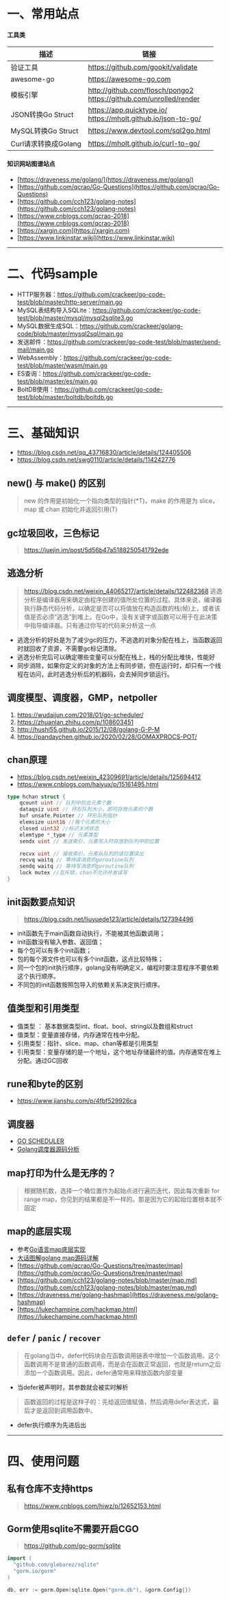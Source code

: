 
# 一、常用站点

#### 工具类

| 描述 | 链接 |
| ----| ---- |
|验证工具 | https://github.com/gookit/validate|
|awesome-go | https://awesome-go.com|
|模板引擎|  http://github.com/flosch/pongo2 <br> https://github.com/unrolled/render|
|JSON转换Go Struct | https://app.quicktype.io/ <br>https://mholt.github.io/json-to-go/ |
|MySQL转换Go Struct | https://www.devtool.com/sql2go.html |
|Curl请求转换成Golang | https://mholt.github.io/curl-to-go/ |

#### 知识网站图谱站点

* [https://draveness.me/golang/](https://draveness.me/golang/)
* [https://github.com/qcrao/Go-Questions](https://github.com/qcrao/Go-Questions)
* [https://github.com/cch123/golang-notes](https://github.com/cch123/golang-notes)
* [https://www.cnblogs.com/qcrao-2018](https://www.cnblogs.com/qcrao-2018)
* [https://xargin.com](https://xargin.com)
* [https://www.linkinstar.wiki](https://www.linkinstar.wiki)

----

# 二、代码sample

* HTTP服务器：https://github.com/crackeer/go-code-test/blob/master/http-server/main.go
* MySQL表结构导入SQLite：https://github.com/crackeer/go-code-test/blob/master/mysql/mysql2sqlite3.go
* MySQL数据生成SQL：https://github.com/crackeer/golang-code/blob/master/mysql2sql/main.go
* 发送邮件：https://github.com/crackeer/go-code-test/blob/master/send-mail/main.go
* WebAssembly：https://github.com/crackeer/go-code-test/blob/master/wasm/main.go
* ES查询：https://github.com/crackeer/go-code-test/blob/master/es/main.go
* BoltDB使用：https://github.com/crackeer/go-code-test/blob/master/boltdb/boltdb.go



----

# 三、基础知识

* https://blog.csdn.net/qq_43716830/article/details/124405506
* https://blog.csdn.net/swg0110/article/details/114242776

## new() 与 make() 的区别

> new 的作用是初始化一个指向类型的指针(*T)，make 的作用是为 slice，map 或 chan 初始化并返回引用(T)

## gc垃圾回收，三色标记

> https://juejin.im/post/5d56b47a5188250541792ede

## 逃逸分析

> https://blog.csdn.net/weixin_44065217/article/details/122482368
> 逃逸分析是编译器用来确定由程序创建的值所处位置的过程。具体来说，编译器执行静态代码分析，以确定是否可以将值放在构造函数的栈(帧)上，或者该值是否必须“逃逸”到堆上。在Go中，没有关键字或函数可以用于在此决策中指导编译器。只有通过你写的代码来分析这一点

* 逃逸分析的好处是为了减少gc的压力，不逃逸的对象分配在栈上，当函数返回时就回收了资源，不需要gc标记清除。
* 逃逸分析完后可以确定哪些变量可以分配在栈上，栈的分配比堆快，性能好
* 同步消除，如果你定义的对象的方法上有同步锁，但在运行时，却只有一个线程在访问，此时逃逸分析后的机器码，会去掉同步锁运行。

## 调度模型、调度器，GMP，netpoller

1. https://wudaijun.com/2018/01/go-scheduler/
2. https://zhuanlan.zhihu.com/p/108603451
3. http://hushi55.github.io/2015/12/08/golang-G-P-M
4. https://pandaychen.github.io/2020/02/28/GOMAXPROCS-POT/

## chan原理

* https://blog.csdn.net/weixin_42309691/article/details/125694412
* https://www.cnblogs.com/haiyux/p/15161495.html

```go
type hchan struct {
    qcount uint // 队列中的总元素个数
    dataqsiz uint // 环形队列大小，即可存放元素的个数
    buf unsafe.Pointer // 环形队列指针
    elemsize uint16 //每个元素的大小
    closed uint32 //标识关闭状态
    elemtype *_type // 元素类型
    sendx uint // 发送索引，元素写入时存放到队列中的位置

    recvx uint // 接收索引，元素从队列的该位置读出
    recvq waitq // 等待读消息的goroutine队列
    sendq waitq // 等待写消息的goroutine队列
    lock mutex //互斥锁，chan不允许并发读写
}
```

## init函数要点知识

> https://blog.csdn.net/liuyuede123/article/details/127394496

* init函数先于main函数自动执行，不能被其他函数调用；
* init函数没有输入参数、返回值；
* 每个包可以有多个init函数；
* 包的每个源文件也可以有多个init函数，这点比较特殊；
* 同一个包的init执行顺序，golang没有明确定义，编程时要注意程序不要依赖这个执行顺序。
* 不同包的init函数按照包导入的依赖关系决定执行顺序。

## 值类型和引用类型

* 值类型 ： 基本数据类型int、float、bool、string以及数组和struct
* 值类型：变量直接存储，内存通常在栈中分配。
* 引用类型：指针、slice、map、chan等都是引用类型
* 引用类型：变量存储的是一个地址，这个地址存储最终的值。内存通常在堆上分配。通过GC回收

## rune和byte的区别

* https://www.jianshu.com/p/4fbf529926ca

## 调度器

* [GO SCHEDULER](https://www.dazhuanlan.com/2019/12/12/5df121e8a157b/)
* [Golang调度器源码分析](http://ga0.github.io/golang/2015/09/20/golang-runtime-scheduler.html)

## map打印为什么是无序的？

> 根据随机数，选择一个桶位置作为起始点进行遍历迭代，因此每次重新 for range map，你见到的结果都是不一样的。那是因为它的起始位置根本就不固定

## map的底层实现

* 参考[Go语言map底层实现](https://i6448038.github.io/2018/08/26/map-secret/)
* [大话图解golang map源码详解](https://www.linkinstar.wiki/2019/06/03/golang/source-code/graphic-golang-map/)
* [https://github.com/qcrao/Go-Questions/tree/master/map](https://github.com/qcrao/Go-Questions/tree/master/map)
* [https://github.com/cch123/golang-notes/blob/master/map.md](https://github.com/cch123/golang-notes/blob/master/map.md)
* [https://draveness.me/golang-hashmap](https://draveness.me/golang-hashmap)
* [https://lukechampine.com/hackmap.html](https://lukechampine.com/hackmap.html)

## `defer` / `panic` / `recover`

> 在golang当中，defer代码块会在函数调用链表中增加一个函数调用。这个函数调用不是普通的函数调用，而是会在函数正常返回，也就是return之后添加一个函数调用。因此，defer通常用来释放函数内部变量

* 当defer被声明时，其参数就会被实时解析

> 函数返回的过程是这样子的：先给返回值赋值，然后调用defer表达式，最后才是返回到调用函数中。

* defer执行顺序为先进后出

----

# 四、使用问题

## 私有仓库不支持https

> https://www.cnblogs.com/hiwz/p/12652153.html

## Gorm使用sqlite不需要开启CGO

> https://github.com/go-gorm/sqlite

```go
import (
  "github.com/glebarez/sqlite"
  "gorm.io/gorm"
)

db, err := gorm.Open(sqlite.Open("gorm.db"), &gorm.Config{})
```
